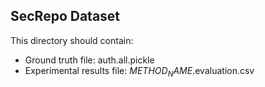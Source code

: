 ## SecRepo Dataset

This directory should contain:
- Ground truth file: auth.all.pickle
- Experimental results file: $METHOD_NAME$.evaluation.csv